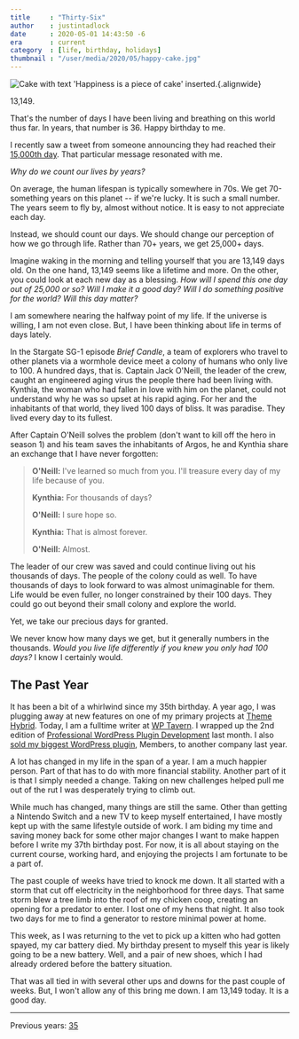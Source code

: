 ```yaml
---
title     : "Thirty-Six"
author    : justintadlock
date      : 2020-05-01 14:43:50 -6
era       : current
category  : [life, birthday, holidays]
thumbnail : "/user/media/2020/05/happy-cake.jpg"
---
```


![Cake with text 'Happiness is a piece of cake' inserted.](https://justintadlock.com/user/media/2020/05/happy-cake.jpg){.alignwide}

13,149.

That's the number of days I have been living and breathing on this world thus far.  In years, that number is 36.  Happy birthday to me.

I recently saw a tweet from someone announcing they had reached their [15,000th day](https://twitter.com/divydovy/status/1247436692686069761).  That particular message resonated with me.

_Why do we count our lives by years?_

On average, the human lifespan is typically somewhere in 70s.  We get 70-something years on this planet -- if we're lucky.  It is such a small number.  The years seem to fly by, almost without notice.  It is easy to not appreciate each day.

Instead, we should count our days.  We should change our perception of how we go through life.  Rather than 70+ years, we get 25,000+ days.

Imagine waking in the morning and telling yourself that you are 13,149 days old.  On the one hand, 13,149 seems like a lifetime and more.  On the other, you could look at each new day as a blessing.  _How will I spend this one day out of 25,000 or so?  Will I make it a good day?  Will I do something positive for the world?  Will this day matter?_

I am somewhere nearing the halfway point of my life.  If the universe is willing, I am not even close.  But, I have been thinking about life in terms of days lately.

In the Stargate SG-1 episode _Brief Candle_, a team of explorers who travel to other planets via a wormhole device meet a colony of humans who only live to 100.  A hundred days, that is.  Captain Jack O'Neill, the leader of the crew, caught an engineered aging virus the people there had been living with.  Kynthia, the woman who had fallen in love with him on the planet, could not understand why he was so upset at his rapid aging.  For her and the inhabitants of that world, they lived 100 days of bliss.  It was paradise.   They lived every day to its fullest.

After Captain O'Neill solves the problem (don't want to kill off the hero in season 1) and his team saves the inhabitants of Argos, he and Kynthia share an exchange that I have never forgotten:

> **O'Neill:** I've learned so much from you. I'll treasure every day of my life because of you.
>
> **Kynthia:** For thousands of days?
>
> **O'Neill:** I sure hope so.
>
> **Kynthia:** That is almost forever.
>
> **O'Neill:** Almost.

The leader of our crew was saved and could continue living out his thousands of days.  The people of the colony could as well.  To have thousands of days to look forward to was almost unimaginable for them.  Life would be even fuller, no longer constrained by their 100 days.  They could go out beyond their small colony and explore the world.

Yet, we take our precious days for granted.

We never know how many days we get, but it generally numbers in the thousands.  _Would you live life differently if you knew you only had 100 days?_  I know I certainly would.

## The Past Year

It has been a bit of a whirlwind since my 35th birthday.  A year ago, I was plugging away at new features on one of my primary projects at [Theme Hybrid](https://themehybrid.com).  Today, I am a fulltime writer at [WP Tavern](https://wptavern.com).  I wrapped up the 2nd edition of [Professional WordPress Plugin Development](http://justintadlock.com/plugindevbook) last month.  I also [sold my biggest WordPress plugin](https://themehybrid.com/weblog/the-members-plugin-has-a-new-home), Members, to another company last year.

A lot has changed in my life in the span of a year.  I am a much happier person.  Part of that has to do with more financial stability.  Another part of it is that I simply needed a change.  Taking on new challenges helped pull me out of the rut I was desperately trying to climb out.

While much has changed, many things are still the same.  Other than getting a Nintendo Switch and a new TV to keep myself entertained, I have mostly kept up with the same lifestyle outside of work.  I am biding my time and saving money back for some other major changes I want to make happen before I write my 37th birthday post.  For now, it is all about staying on the current course, working hard, and enjoying the projects I am fortunate to be a part of.

The past couple of weeks have tried to knock me down.  It all started with a storm that cut off electricity in the neighborhood for three days.  That same storm blew a tree limb into the roof of my chicken coop, creating an opening for a predator to enter.  I lost one of my hens that night.  It also took two days for me to find a generator to restore minimal power at home.

This week, as I was returning to the vet to pick up a kitten who had gotten spayed, my car battery died.  My birthday present to myself this year is likely going to be a new battery.  Well, and a pair of new shoes, which I had already ordered before the battery situation.

That was all tied in with several other ups and downs for the past couple of weeks.  But, I won't allow any of this bring me down.  I am 13,149 today.  It is a good day.

---

Previous years: [35](http://justintadlock.com/archives/2019/05/01/thirty-five)
